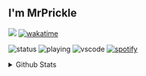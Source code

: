 ## I'm MrPrickle
![](https://komarev.com/ghpvc/?username=MrPrickle&color=blue&style=plastic)
[![wakatime](https://wakatime.com/badge/user/c70c67bc-ebd9-48fd-90dd-12e3d0f09163.svg)](https://wakatime.com/@c70c67bc-ebd9-48fd-90dd-12e3d0f09163&style=plastic)

![status](https://nocache.advaith.workers.dev?url=https://img.shields.io/endpoint?url=https://dev.discordprofiles.me/api/badge/status/766737064133132298?simple=true)
![playing](https://nocache.advaith.workers.dev?url=https://img.shields.io/endpoint?url=https://dev.discordprofiles.me/api/badge/playing/766737064133132298)
![vscode](https://nocache.advaith.workers.dev?url=https://img.shields.io/endpoint?url=https://dev.discordprofiles.me/api/badge/vscode/766737064133132298)
[![spotify](https://nocache.advaith.workers.dev?url=https://img.shields.io/endpoint?url=https://dev.discordprofiles.me/api/badge/spotify/766737064133132298)](https://dev.discordprofiles.me/openspotify/766737064133132298)


<details>
  <summary>Github Stats</summary>
  <p align="center">
    <a href="https://github.com/MrPrickle">
      <img src="http://github-profile-summary-cards.vercel.app/api/cards/profile-details?username=MrPrickle&theme=transparent" />
    </a>
    <a href="https://github.com/MrPrickle">
      <img src="https://github-readme-streak-stats.herokuapp.com/?user=MrPrickle&hide_border=true&card_width=338&theme=transparent" />
    </a>
    <a href="https://github.com/MrPrickle">
      <img src="http://github-profile-summary-cards.vercel.app/api/cards/stats?username=MrPrickle&theme=transparent" />
    </a>
  </p>

  <img src = "https://github-readme-stats.vercel.app/api/top-langs/?username=mrprickle&layout=compact&theme=transparent&count_private=true&hide_border=true" alt="Top Languages" />


* Bucket List
  * Pipelining
  * Dll Injection
  * SQL
  * Algs
  * DataStructures
  * Backend Development



<!--
**MrPrickle/MrPrickle** is a ✨ _special_ ✨ repository because its `README.md` (this file) appears on your GitHub profile.

Here are some ideas to get you started:

- 🔭 I’m currently working on ...
- 🌱 I’m currently learning ...
- 👯 I’m looking to collaborate on ...
- 🤔 I’m looking for help with ...
- 💬 Ask me about ...
- 📫 How to reach me: ...
- 😄 Pronouns: ...
- ⚡ Fun fact: ...
-->
